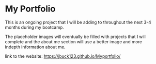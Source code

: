 # My Portfolio 

This is an ongoing project that I will be adding to throughout the next 3-4 months during my bootcamp.

The placeholder images will eventually be filled with projects that I will complete and the about me section will use a better image and more indepth information about me.

link to the website: https://jbuck123.github.io/Myportfolio/



